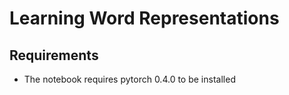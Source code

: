 # Learning Word Representations

## Requirements

- The notebook requires pytorch 0.4.0 to be installed
